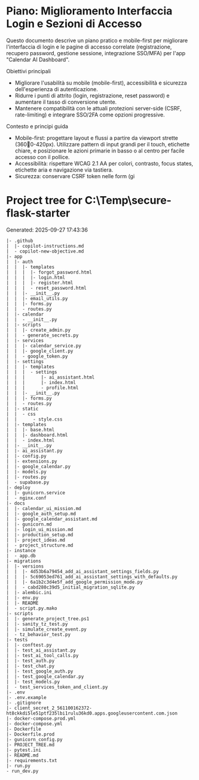 # Piano: Miglioramento Interfaccia Login e Sezioni di Accesso

Questo documento descrive un piano pratico e mobile-first per migliorare l'interfaccia di login e le pagine di accesso correlate (registrazione, recupero password, gestione sessione, integrazione SSO/MFA) per l'app "Calendar AI Dashboard".

Obiettivi principali

- Migliorare l'usabilità su mobile (mobile-first), accessibilità e sicurezza dell'esperienza di autenticazione.
- Ridurre i punti di attrito (login, registrazione, reset password) e aumentare il tasso di conversione utente.
- Mantenere compatibilità con le attuali protezioni server-side (CSRF, rate-limiting) e integrare SSO/2FA come opzioni progressive.

Contesto e principi guida

- Mobile-first: progettare layout e flussi a partire da viewport strette (3600-420px). Utilizzare pattern di input grandi per il touch, etichette chiare, e posizionare le azioni primarie in basso o al centro per facile accesso con il pollice.
- Accessibilità: rispettare WCAG 2.1 AA per colori, contrasto, focus states, etichette aria e navigazione via tastiera.
- Sicurezza: conservare CSRF token nelle form (gi

# Project tree for C:\Temp\secure-flask-starter
Generated: 2025-09-27 17:43:36

```
|- .github
|  |- copilot-instructions.md
|  - copilot-new-objective.md
|- app
|  |- auth
|  |  |- templates
|  |  |  |- forgot_password.html
|  |  |  |- login.html
|  |  |  |- register.html
|  |  |  - reset_password.html
|  |  |- __init__.py
|  |  |- email_utils.py
|  |  |- forms.py
|  |  - routes.py
|  |- calendar
|  |  - __init__.py
|  |- scripts
|  |  |- create_admin.py
|  |  - generate_secrets.py
|  |- services
|  |  |- calendar_service.py
|  |  |- google_client.py
|  |  - google_token.py
|  |- settings
|  |  |- templates
|  |  |  - settings
|  |  |      |- ai_assistant.html
|  |  |      |- index.html
|  |  |      - profile.html
|  |  |- __init__.py
|  |  |- forms.py
|  |  - routes.py
|  |- static
|  |  - css
|  |      - style.css
|  |- templates
|  |  |- base.html
|  |  |- dashboard.html
|  |  - index.html
|  |- __init__.py
|  |- ai_assistant.py
|  |- config.py
|  |- extensions.py
|  |- google_calendar.py
|  |- models.py
|  |- routes.py
|  - supabase.py
|- deploy
|  |- gunicorn.service
|  - nginx.conf
|- docs
|  |- calendar_ui_mission.md
|  |- google_auth_setup.md
|  |- google_calendar_assistant.md
|  |- gunicorn.md
|  |- login_ui_mission.md
|  |- production_setup.md
|  |- project_ideas.md
|  - project_structure.md
|- instance
|  - app.db
|- migrations
|  |- versions
|  |  |- 4d53b6a79454_add_ai_assistant_settings_fields.py
|  |  |- 5c69053ed761_add_ai_assistant_settings_with_defaults.py
|  |  |- 6a1b2c3d4e5f_add_google_permission_mode.py
|  |  - cabd280c39d5_initial_migration_sqlite.py
|  |- alembic.ini
|  |- env.py
|  |- README
|  - script.py.mako
|- scripts
|  |- generate_project_tree.ps1
|  |- sanity_tz_test.py
|  |- simulate_create_event.py
|  - tz_behavior_test.py
|- tests
|  |- conftest.py
|  |- test_ai_assistant.py
|  |- test_ai_tool_calls.py
|  |- test_auth.py
|  |- test_chat.py
|  |- test_google_auth.py
|  |- test_google_calendar.py
|  |- test_models.py
|  - test_services_token_and_client.py
|- .env
|- .env.example
|- .gitignore
|- client_secret_2_561100162372-ht8ckkdi5le51ptf235lbi1rulu36kd0.apps.googleusercontent.com.json
|- docker-compose.prod.yml
|- docker-compose.yml
|- Dockerfile
|- Dockerfile.prod
|- gunicorn_config.py
|- PROJECT_TREE.md
|- pytest.ini
|- README.md
|- requirements.txt
|- run.py
- run_dev.py
```
